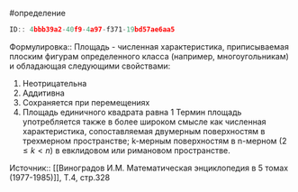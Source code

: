 #определение

```javascript
ID:: 4bbb39a2-40f9-4a97-f371-19bd57ae6aa5
```

Формулировка:: Площадь - численная характеристика, приписываемая плоским фигурам определенного класса (например, многоугольникам) и обладающая следующими свойствами:
1. Неотрицательна
2. Аддитивна
3. Сохраняется при перемещениях
4. Площадь единичного квадрата равна 1
Термин площадь употребляется также в более широком смысле как численная характеристика, сопоставляемая двумерным поверхностям в трехмерном пространстве; k-мерным поверхностям в n-мерном ($2 \le k < n$)
в евклидовом или римановом пространстве.

Источник:: [[Виноградов И.М. Математическая энциклопедия в 5 томах (1977-1985)]], Т.4, стр.328